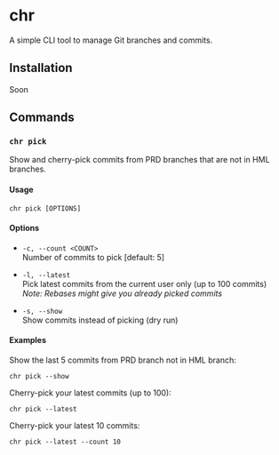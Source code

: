 # chr

A simple CLI tool to manage Git branches and commits.

## Installation

Soon

## Commands

### `chr pick`

Show and cherry-pick commits from PRD branches that are not in HML branches.

#### Usage

```
chr pick [OPTIONS]
```

#### Options

- `-c, --count <COUNT>`  
  Number of commits to pick [default: 5]

- `-l, --latest`  
  Pick latest commits from the current user only (up to 100 commits)  
  *Note: Rebases might give you already picked commits*

- `-s, --show`  
  Show commits instead of picking (dry run)

#### Examples

Show the last 5 commits from PRD branch not in HML branch:
```
chr pick --show
```

Cherry-pick your latest commits (up to 100):
```
chr pick --latest
```

Cherry-pick your latest 10 commits:
```
chr pick --latest --count 10
```
